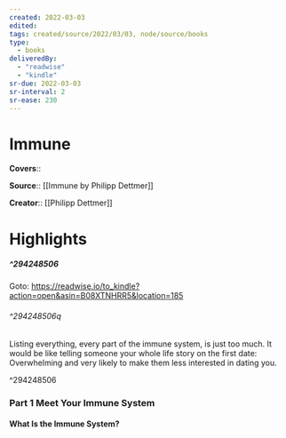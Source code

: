 ```yaml
---
created: 2022-03-03
edited:
tags: created/source/2022/03/03, node/source/books
type: 
  - books
deliveredBy: 
  - "readwise"
  - "kindle"
sr-due: 2022-03-03
sr-interval: 2
sr-ease: 230
---
```

# Immune

**Covers**:: 

**Source**:: [[Immune by Philipp Dettmer]]

**Creator**:: [[Philipp Dettmer]]

# Highlights
##### ^294248506


Goto: https://readwise.io/to_kindle?action=open&asin=B08XTNHRR5&location=185  

###### ^294248506q

Listing everything, every part of the immune system, is just too much. It would be like telling someone your whole life story on the first date: Overwhelming and very likely to make them less interested in dating you. 

^294248506

### Part 1 Meet Your Immune System
#### What Is the Immune System?
